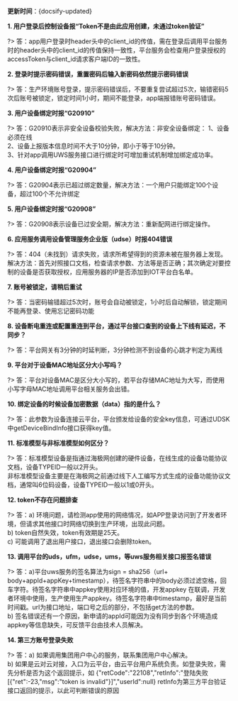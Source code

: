 
**更新时间**：{docsify-updated} 

**1. 用户登录后控制设备报“Token不是由此应用创建，未通过token验证”**

?> 答：app用户登录时header头中的client_id的传值，需在登录后调用平台服务时的header头中的client_id的传值保持一致性，平台服务会检查用户登录授权的accessToken与client_id请求客户端ID的一致性。


**2. 登录时提示密码错误，重置密码后输入新密码依然提示密码错误**

?> 答：生产环境账号登录，提示密码错误后，不要重复尝试超过5次，输错密码5次后账号被锁定，锁定时间1小时，期间不能登录，app端报错账号密码错误。


**3. 用户设备绑定时报“G20910”**

?> 答：G20910表示非安全设备校验失败，解决方法：非安全设备绑定：
	1、设备必须在线<br/>
	2、设备上报版本信息时间不大于10分钟，即小于等于10分钟。<br/>
	3、针对app调用UWS服务接口进行绑定时可增加重试机制增加绑定成功率。


**4. 用户设备绑定时报“G20904”**

?> 答：G20904表示已超过绑定数量，解决方法：一个用户只能绑定100个设备，超过100个不允许绑定

**5. 用户设备绑定时报“G20908”**

?> 答：G20908表示设备已过安全期，解决方法：重新配网进行绑定操作。


**6. 应用服务调用设备管理服务企业版（udse）时报404错误**

?> 答：404（未找到）请求失败，请求所希望得到的资源未被在服务器上发现。解决方法：首先对照接口文档，检查请求参数、方法等是否正确；其次确定对要控制的设备是否获取授权，应用服务器的IP是否添加到IOT平台白名单。


**7. 账号被锁定，请稍后重试**

?> 答：当密码输错超过5次时，账号会自动被锁定，1小时后自动解锁，锁定期间不能再登录、使用忘记密码功能

**8. 设备断电重连或配置重连到平台，通过平台接口查到的设备上下线有延迟，不同步？**

?> 答：平台网关有3分钟的时延判断，3分钟检测不到设备的心跳才判定为离线


**9. 平台对于设备MAC地址区分大小写吗？**

?> 答：平台对设备MAC是区分大小写的，若平台存储MAC地址为大写，而使用小写字母MAC地址调用平台相关服务会出错。

**10. 绑定设备的时候设备加密数据（data）指的是什么？**

?> 答：此参数为设备连接云平台，平台颁发给设备的安全key信息，可通过UDSK中getDeviceBindInfo接口获得key值。


**11. 标准模型与非标准模型如何区分？**

?> 答：标准模型设备是指通过海极网创建的硬件设备，在线生成的设备功能协议文档，设备TYPEID一般以2开头。<br/>
非标准模型设备主要是在海极网之前通过线下人工编写方式生成的设备功能协议文档，通常叫6位码设备，设备TYPEID一般以1或0开头。


**12. token不存在问题排查**

?> 答：a) 环境问题，请检测app使用的网络情况，如APP登录访问到了开发者环境，但请求其他接口时网络切换到生产环境，出现此问题。<br/>
b) token自然失效，token有效期是25天。<br/>
c) 可能调用了退出用户接口，退出接口会删除token。

**13. 调用平台的uds，ufm，udse，ums，等uws服务相关接口报签名错误**

?> 答：a)平台uws服务的签名算法为sign  = sha256（url+ body+appId+appKey+timestamp），待签名字符串中的body必须过滤空格，回车字符。待签名字符串中appkey使用对应环境的值，开发appkey 在联调，开发者环境中使用，生产使用生产appkey。待签名字符串中timestamp，最好是当前时间戳。url为接口地址，端口号之后的部分，不包括get方法的参数。<br/>
b) 签名错误还有一个原因，新申请的appId可能因为没有同步到各个环境造成appkey等信息缺失，可反馈平台由技术人员解决。

**14. 第三方账号登录失败**

?> 答：a) 如果调用集团用户中心的服务，联系集团用户中心解决。<br/>
b) 如果是云对云对接，入口为云平台，由云平台用户系统负责。如登录失败，需先分析是否为这个返回提示，如
{"retCode":"22108","retInfo":"登陆失败[{\"ret\":-23,\"msg\":\"token is invalid\"}]","userId":null}
retInfo为第三方平台验证接口返回的提示，以此可判断错误的原因




[^-^]:常用图片注释
